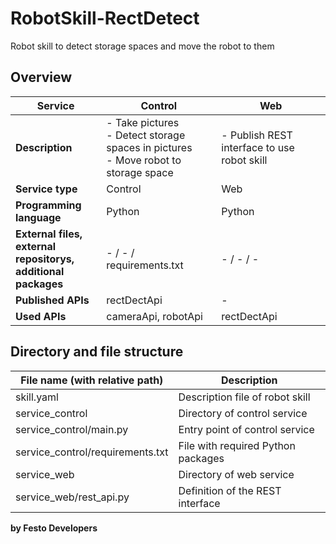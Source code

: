 # RobotSkill-RectDetect
Robot skill to detect storage spaces and move the robot to them

## Overview

| Service  | Control  | Web  |
|---|---|---|
| **Description**  | - Take pictures<br>- Detect storage spaces in pictures<br>- Move robot to storage space | - Publish REST interface to use robot skill  |
| **Service type**  | Control  | Web  |
| **Programming language**  | Python  | Python  |
| **External files,<br>external repositorys,<br>additional packages**  | - / - / requirements.txt  | - / - / -  |
| **Published APIs**  | rectDectApi  | -  |
| **Used APIs**  | cameraApi, robotApi  | rectDectApi  |

## Directory and file structure

| File name (with relative path)  | Description  |
|---|---|
| skill.yaml  | Description file of robot skill  |
| service_control  | Directory of control service  |
| service_control/main.py  | Entry point of control service  |
| service_control/requirements.txt  | File with required Python packages  |
| service_web  | Directory of web service  |
| service_web/rest_api.py  | Definition of the REST interface  |

**by Festo Developers**
